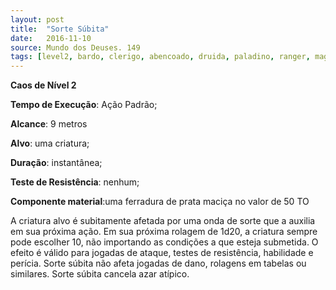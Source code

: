 ```yaml
---
layout: post
title:  "Sorte Súbita"
date:   2016-11-10
source: Mundo dos Deuses. 149
tags: [level2, bardo, clerigo, abencoado, druida, paladino, ranger, mago, feiticeiro, caos, padrao, metros, criatura, instantanea, nenhum, componente]
---
```


**Caos de Nível 2**

**Tempo de Execução**: Ação Padrão;

**Alcance**: 9 metros

**Alvo**: uma criatura;

**Duração**: instantânea;

**Teste de Resistência**: nenhum;

**Componente material**:uma ferradura de prata maciça no valor de 50 TO

A criatura alvo é subitamente afetada por uma onda de 
sorte que a auxilia em sua próxima ação. Em sua próxima 
rolagem de 1d20, a criatura sempre pode escolher 10, não 
importando as condições a que esteja submetida. O efeito é 
válido para jogadas de ataque, testes de resistência, habilidade 
e perícia. Sorte súbita não afeta jogadas de dano, rolagens em 
tabelas ou similares. Sorte súbita cancela azar atípico.

